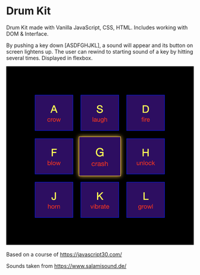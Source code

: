 # Drum Kit

Drum Kit made with Vanilla JavaScript, CSS, HTML. Includes working with DOM & Interface.

By pushing a key down [ASDFGHJKL], a sound will appear and its button on screen lightens up. The user can rewind to starting sound of a key by hitting several times. Displayed in flexbox.

![Alt Text](demo-pic/drum-kit.png)

Based on a course of https://javascript30.com/

Sounds taken from https://www.salamisound.de/
